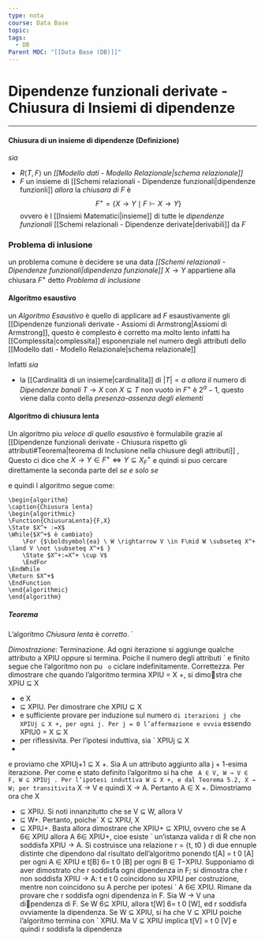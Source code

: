 ```yaml
---
type: nota
course: Data Base
topic: 
tags:
  - DB
Parent MOC: "[[Data Base (DB)]]"
---
```


# Dipendenze funzionali derivate - Chiusura di Insiemi di dipendenze
---

#### Chiusura di un insieme di dipendenze (Definizione)
_sia_
- $R \langle T,F\rangle$ un _[[Modello dati - Modello Relazionale|schema relazionale]]_
- $F$ un insieme di [[Schemi relazionali - Dipendenze funzionali|dipendenze funzionli]]
_allora_ la _chiusara di_ $F$ è $$F^+=\{ X \rightarrow Y \mid F \vdash X \rightarrow Y \}$$ovvero è l [[Insiemi Matematici|insieme]] di tutte le _dipendenze funzionali_ [[Schemi relazionali - Dipendenze derivate|derivabili]] da $F$ 


### Problema di inlusione
un problema comune è decidere se una data _[[Schemi relazionali - Dipendenze funzionali|dipendenza funzionale]]_ $X \rightarrow Y$ appartiene alla chiusara $F^+$ detto _Problema di inclusione_

#### Algoritmo esaustivo 
un _Algoritmo Esaustivo_ è quello di applicare ad $F$ esaustivamente gli [[Dipendenze funzionali derivate - Assiomi di Armstrong|Assiomi di Armstrong]], questo è complesto è corretto ma molto lento infatti ha [[Complessita|complessita]] esponenziale nel numero degli attributi dello [[Modello dati - Modello Relazionale|schema relazionale]]

Infatti 
_sia_ 
- la [[Cardinalità di un insieme|cardinalita]] di $|T|=a$ 
_allora_ il numero di _Dipendenze banali_ $T \rightarrow X$ con $X \subseteq T$ non vuoto in $F^+$ è  $2^{a}-1$, questo viene dalla conto della _presenza-assenza degli elementi_


#### Algoritmo di chiusura lenta
Un algoritmo piu _veloce di quello esaustivo_ è formulabile grazie al [[Dipendenze funzionali derivate - Chiusura rispetto gli attributi#Teorema|teorema di Inclusione nella chiusure degli attributi]] , Questo ci dice che $X \rightarrow Y \in F^+ \iff Y \subseteq X^+_{F}$   e quindi si puo cercare direttamente la seconda parte del _se e solo se_

e quindi l algoritmo segue come:
```pseudo
\begin{algorithm} 
\caption{Chiusura lenta}
\begin{algorithmic}
\Function{ChiusuraLenta}{F,X}
\State $X^+ :=X$
\While{$X^+$ è cambiato}
	\For {$\boldsymbol{ea} \ W \rightarrow V \in F\mid W \subseteq X^+ \land V \not \subseteq X^+$ }
	\State $X^+:=X^+ \cup V$
	\EndFor
\EndWhile
\Return $X^+$
\EndFunction
\end{algorithmic}
\end{algorithm}
```
##### Teorema
L’algoritmo _Chiusura lenta_ è _corretto_. `

_Dimostrazione_:
Terminazione. Ad ogni iterazione si aggiunge qualche attributo a XPIU oppure si
termina. Poiche il numero degli attributi ´ e finito segue che l’algoritmo non pu ` o`
ciclare indefinitamente.
Correttezza. Per dimostrare che quando l’algoritmo termina XPIU = X
+, si dimo￾stra che XPIU ⊆ X
+ e X
+ ⊆ XPIU.
Per dimostrare che XPIU ⊆ X
+ e sufficiente provare per induzione sul numero `
di iterazioni j che XPIUj ⊆ X
+, per ogni j. Per j = 0 l’affermazione e ovvia `
essendo XPIU0 = X ⊆ X
+ per riflessivita. Per l’ipotesi induttiva, sia ` XPIUj ⊆ X
+
e proviamo che XPIUj+1 ⊆ X
+. Sia A un attributo aggiunto alla j + 1-esima
iterazione. Per come e stato definito l’algoritmo si ha che ` A ∈ V, W → V ∈ F,
W ⊆ XPIUj
. Per l’ipotesi induttiva W ⊆ X
+, e dal Teorema 5.2, X → W; per
transitivita` X → V e quindi X → A. Pertanto A ∈ X
+.
Dimostriamo ora che X
+ ⊆ XPIU. Si noti innanzitutto che se V ⊆ W, allora
V
+ ⊆ W+. Pertanto, poiche´ X ⊆ XPIU, X
+ ⊆ XPIU+. Basta allora dimostrare
che XPIU+ ⊆ XPIU, ovvero che se A 6∈ XPIU allora A 6∈ XPIU+, cioe esiste `
un’istanza valida r di R che non soddisfa XPIU → A. Si costruisce una relazione
r = {t, t0
} di due ennuple distinte che dipendono dal risultato dell’algoritmo
ponendo t[A] = t
0
[A] per ogni A ∈ XPIU e t[B] 6= t
0
[B] per ogni B ∈ T−XPIU.
Supponiamo di aver dimostrato che r soddisfa ogni dipendenza in F; si dimostra
che r non soddisfa XPIU → A: t e t
0
coincidono su XPIU per costruzione, mentre
non coincidono su A perche per ipotesi ´ A 6∈ XPIU.
Rimane da provare che r soddisfa ogni dipendenza in F. Sia W → V una di￾pendenza di F. Se W 6⊆ XPIU, allora t[W] 6= t
0
[W], ed r soddisfa ovviamente la
dipendenza. Se W ⊆ XPIU, si ha che V ⊆ XPIU poiche l’algoritmo termina con ´
XPIU. Ma V ⊆ XPIU implica t[V] = t
0
[V] e quindi r soddisfa la dipendenza